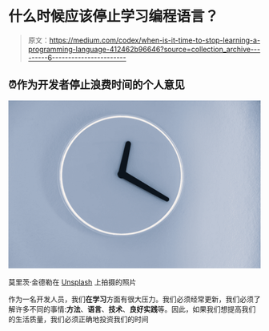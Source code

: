 # 什么时候应该停止学习编程语言？

> 原文：<https://medium.com/codex/when-is-it-time-to-stop-learning-a-programming-language-412462b96646?source=collection_archive---------6----------------------->

## ⏰作为开发者停止浪费时间的个人意见

![](img/d353293f26dad1f1340291e07b28c968.png)

莫里茨·金德勒在 [Unsplash](https://unsplash.com?utm_source=medium&utm_medium=referral) 上拍摄的照片

作为一名开发人员，我们**在学习**方面有很大压力。我们必须经常更新，我们必须了解许多不同的事情:**方法**、**语言**、**技术**、**良好实践**等。因此，如果我们想提高我们的生活质量，我们必须正确地投资我们的时间